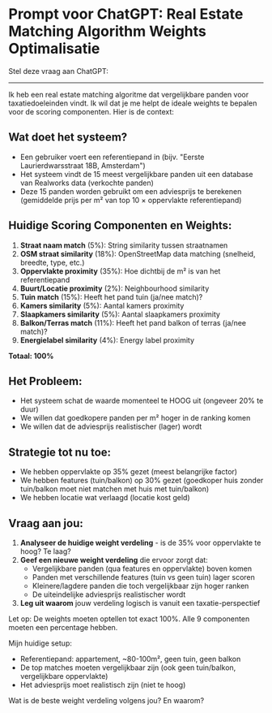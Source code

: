 # Prompt voor ChatGPT: Real Estate Matching Algorithm Weights Optimalisatie

Stel deze vraag aan ChatGPT:

---

Ik heb een real estate matching algoritme dat vergelijkbare panden voor taxatiedoeleinden vindt. Ik wil dat je me helpt de ideale weights te bepalen voor de scoring componenten. Hier is de context:

## Wat doet het systeem?
- Een gebruiker voert een referentiepand in (bijv. "Eerste Laurierdwarsstraat 18B, Amsterdam")
- Het systeem vindt de 15 meest vergelijkbare panden uit een database van Realworks data (verkochte panden)
- Deze 15 panden worden gebruikt om een adviesprijs te berekenen (gemiddelde prijs per m² van top 10 × oppervlakte referentiepand)

## Huidige Scoring Componenten en Weights:

1. **Straat naam match** (5%): String similarity tussen straatnamen
2. **OSM straat similarity** (18%): OpenStreetMap data matching (snelheid, breedte, type, etc.)
3. **Oppervlakte proximity** (35%): Hoe dichtbij de m² is van het referentiepand
4. **Buurt/Locatie proximity** (2%): Neighbourhood similarity
5. **Tuin match** (15%): Heeft het pand tuin (ja/nee match)?
6. **Kamers similarity** (5%): Aantal kamers proximity
7. **Slaapkamers similarity** (5%): Aantal slaapkamers proximity
8. **Balkon/Terras match** (11%): Heeft het pand balkon of terras (ja/nee match)?
9. **Energielabel similarity** (4%): Energy label proximity

**Totaal: 100%**

## Het Probleem:
- Het systeem schat de waarde momenteel te HOOG uit (ongeveer 20% te duur)
- We willen dat goedkopere panden per m² hoger in de ranking komen
- We willen dat de adviesprijs realistischer (lager) wordt

## Strategie tot nu toe:
- We hebben oppervlakte op 35% gezet (meest belangrijke factor)
- We hebben features (tuin/balkon) op 30% gezet (goedkoper huis zonder tuin/balkon moet niet matchen met huis met tuin/balkon)
- We hebben locatie wat verlaagd (locatie kost geld)

## Vraag aan jou:
1. **Analyseer de huidige weight verdeling** - is de 35% voor oppervlakte te hoog? Te laag?
2. **Geef een nieuwe weight verdeling** die ervoor zorgt dat:
   - Vergelijkbare panden (qua features en oppervlakte) boven komen
   - Panden met verschillende features (tuin vs geen tuin) lager scoren
   - Kleinere/lagdere panden die toch vergelijkbaar zijn hoger ranken
   - De uiteindelijke adviesprijs realistischer wordt
3. **Leg uit waarom** jouw verdeling logisch is vanuit een taxatie-perspectief

Let op: De weights moeten optellen tot exact 100%. Alle 9 componenten moeten een percentage hebben.

Mijn huidige setup:
- Referentiepand: appartement, ~80-100m², geen tuin, geen balkon
- De top matches moeten vergelijkbaar zijn (ook geen tuin/balkon, vergelijkbare oppervlakte)
- Het adviesprijs moet realistisch zijn (niet te hoog)

Wat is de beste weight verdeling volgens jou? En waarom?

